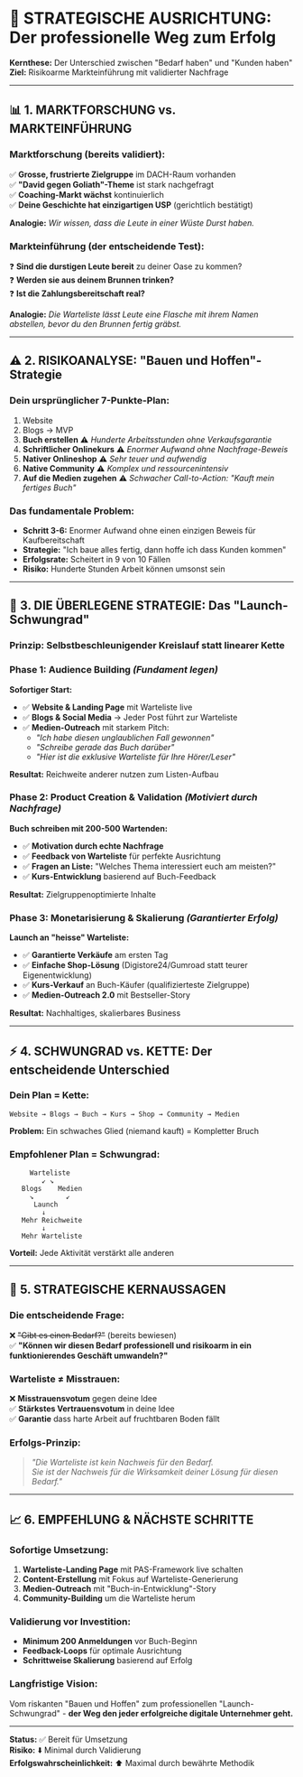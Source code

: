 # 🎯 STRATEGISCHE AUSRICHTUNG: Der professionelle Weg zum Erfolg

**Kernthese:** Der Unterschied zwischen "Bedarf haben" und "Kunden haben"
**Ziel:** Risikoarme Markteinführung mit validierter Nachfrage

---

## 📊 **1. MARKTFORSCHUNG vs. MARKTEINFÜHRUNG**

### **Marktforschung (bereits validiert):**
✅ **Grosse, frustrierte Zielgruppe** im DACH-Raum vorhanden  
✅ **"David gegen Goliath"-Theme** ist stark nachgefragt  
✅ **Coaching-Markt wächst** kontinuierlich  
✅ **Deine Geschichte hat einzigartigen USP** (gerichtlich bestätigt)

**Analogie:** *Wir wissen, dass die Leute in einer Wüste Durst haben.*

### **Markteinführung (der entscheidende Test):**
❓ **Sind die durstigen Leute bereit** zu deiner Oase zu kommen?  
❓ **Werden sie aus deinem Brunnen trinken?**  
❓ **Ist die Zahlungsbereitschaft real?**

**Analogie:** *Die Warteliste lässt Leute eine Flasche mit ihrem Namen abstellen, bevor du den Brunnen fertig gräbst.*

---

## ⚠️ **2. RISIKOANALYSE: "Bauen und Hoffen"-Strategie**

### **Dein ursprünglicher 7-Punkte-Plan:**
1. Website
2. Blogs → MVP
3. **Buch erstellen** ⚠️ *Hunderte Arbeitsstunden ohne Verkaufsgarantie*
4. **Schriftlicher Onlinekurs** ⚠️ *Enormer Aufwand ohne Nachfrage-Beweis*
5. **Nativer Onlineshop** ⚠️ *Sehr teuer und aufwendig*
6. **Native Community** ⚠️ *Komplex und ressourcenintensiv*
7. **Auf die Medien zugehen** ⚠️ *Schwacher Call-to-Action: "Kauft mein fertiges Buch"*

### **Das fundamentale Problem:**
- **Schritt 3-6:** Enormer Aufwand ohne einen einzigen Beweis für Kaufbereitschaft
- **Strategie:** "Ich baue alles fertig, dann hoffe ich dass Kunden kommen"
- **Erfolgsrate:** Scheitert in 9 von 10 Fällen
- **Risiko:** Hunderte Stunden Arbeit können umsonst sein

---

## 🚀 **3. DIE ÜBERLEGENE STRATEGIE: Das "Launch-Schwungrad"**

### **Prinzip:** Selbstbeschleunigender Kreislauf statt linearer Kette

### **Phase 1: Audience Building** *(Fundament legen)*
**Sofortiger Start:**
- ✅ **Website & Landing Page** mit Warteliste live
- ✅ **Blogs & Social Media** → Jeder Post führt zur Warteliste
- ✅ **Medien-Outreach** mit starkem Pitch:
  - *"Ich habe diesen unglaublichen Fall gewonnen"*
  - *"Schreibe gerade das Buch darüber"*
  - *"Hier ist die exklusive Warteliste für Ihre Hörer/Leser"*

**Resultat:** Reichweite anderer nutzen zum Listen-Aufbau

### **Phase 2: Product Creation & Validation** *(Motiviert durch Nachfrage)*
**Buch schreiben mit 200-500 Wartenden:**
- ✅ **Motivation durch echte Nachfrage**
- ✅ **Feedback von Warteliste** für perfekte Ausrichtung
- ✅ **Fragen an Liste:** "Welches Thema interessiert euch am meisten?"
- ✅ **Kurs-Entwicklung** basierend auf Buch-Feedback

**Resultat:** Zielgruppenoptimierte Inhalte

### **Phase 3: Monetarisierung & Skalierung** *(Garantierter Erfolg)*
**Launch an "heisse" Warteliste:**
- ✅ **Garantierte Verkäufe** am ersten Tag
- ✅ **Einfache Shop-Lösung** (Digistore24/Gumroad statt teurer Eigenentwicklung)
- ✅ **Kurs-Verkauf** an Buch-Käufer (qualifizierteste Zielgruppe)
- ✅ **Medien-Outreach 2.0** mit Bestseller-Story

**Resultat:** Nachhaltiges, skalierbares Business

---

## ⚡ **4. SCHWUNGRAD vs. KETTE: Der entscheidende Unterschied**

### **Dein Plan = Kette:**
```
Website → Blogs → Buch → Kurs → Shop → Community → Medien
```
**Problem:** Ein schwaches Glied (niemand kauft) = Kompletter Bruch

### **Empfohlener Plan = Schwungrad:**
```
     Warteliste
        ↙ ↘
   Blogs    Medien
     ↘        ↙
      Launch
        ↓
   Mehr Reichweite
        ↓
   Mehr Warteliste
```
**Vorteil:** Jede Aktivität verstärkt alle anderen

---

## 🎯 **5. STRATEGISCHE KERNAUSSAGEN**

### **Die entscheidende Frage:**
❌ ~~"Gibt es einen Bedarf?"~~ (bereits bewiesen)  
✅ **"Können wir diesen Bedarf professionell und risikoarm in ein funktionierendes Geschäft umwandeln?"**

### **Warteliste ≠ Misstrauen:**
❌ **Misstrauensvotum** gegen deine Idee  
✅ **Stärkstes Vertrauensvotum** in deine Idee  
✅ **Garantie** dass harte Arbeit auf fruchtbaren Boden fällt

### **Erfolgs-Prinzip:**
> *"Die Warteliste ist kein Nachweis für den Bedarf.  
> Sie ist der Nachweis für die Wirksamkeit deiner Lösung für diesen Bedarf."*

---

## 📈 **6. EMPFEHLUNG & NÄCHSTE SCHRITTE**

### **Sofortige Umsetzung:**
1. **Warteliste-Landing Page** mit PAS-Framework live schalten
2. **Content-Erstellung** mit Fokus auf Warteliste-Generierung  
3. **Medien-Outreach** mit "Buch-in-Entwicklung"-Story
4. **Community-Building** um die Warteliste herum

### **Validierung vor Investition:**
- **Minimum 200 Anmeldungen** vor Buch-Beginn
- **Feedback-Loops** für optimale Ausrichtung
- **Schrittweise Skalierung** basierend auf Erfolg

### **Langfristige Vision:**
Vom riskanten "Bauen und Hoffen" zum professionellen "Launch-Schwungrad" - **der Weg den jeder erfolgreiche digitale Unternehmer geht.**

---

**Status:** ✅ Bereit für Umsetzung  
**Risiko:** ⬇️ Minimal durch Validierung  
**Erfolgswahrscheinlichkeit:** ⬆️ Maximal durch bewährte Methodik
